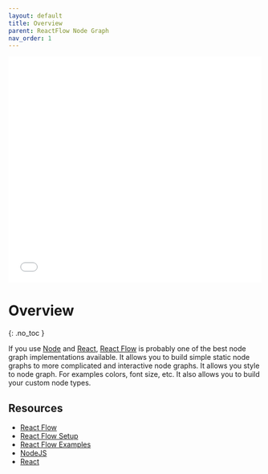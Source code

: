 ```yaml
---
layout: default
title: Overview 
parent: ReactFlow Node Graph
nav_order: 1
---
```


<div>
    <iframe src="../../nodegraphdemo" height="450px" width="100%" scrolling="no" frameborder="0">
    </iframe>
</div>

# Overview
{: .no_toc }

If you use [Node](https://nodejs.org) and [React](https://reactjs.org/), [React Flow](https://reactflow.dev/) is probably one of the best node graph implementations available. It allows you to build simple static node graphs to more complicated and interactive node graphs. It allows you style to node graph. For examples colors, font size, etc. It also allows you to build your custom node types.

## Resources
* [React Flow](https://reactflow.dev/)
* [React Flow Setup](https://reactflow.dev/docs/getting-started/)
* [React Flow Examples](https://reactflow.dev/examples/)
* [NodeJS](https://nodejs.org)
* [React](https://reactjs.org/)


